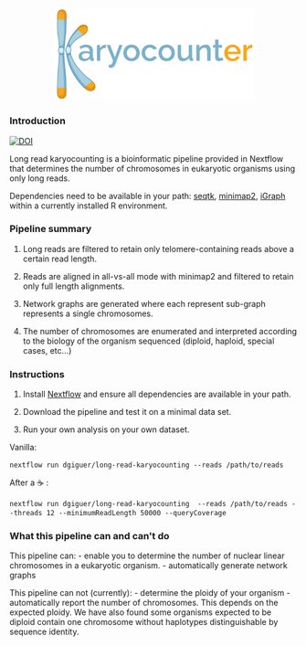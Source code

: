 <p align="center"><img src="images/logo.png" alt="Karyocounter" width="70%"></p>

### Introduction

[![DOI](https://zenodo.org/badge/419751237.svg)](https://zenodo.org/badge/latestdoi/419751237)

Long read karyocounting is a bioinformatic pipeline provided in Nextflow that determines the number of chromosomes in eukaryotic organisms using only long reads. 

Dependencies need to be available in your path: [seqtk](https://github.com/lh3/seqtk), [minimap2](https://github.com/lh3/minimap2), [iGraph](https://igraph.org/r/) within a currently installed R environment.

### Pipeline summary

1) Long reads are filtered to retain only telomere-containing reads above a certain read length. 

2) Reads are aligned in all-vs-all mode with minimap2 and filtered to retain only full length alignments. 

3) Network graphs are generated where each represent sub-graph represents a single chromosomes. 

4) The number of chromosomes are enumerated and interpreted according to the biology of the organism sequenced (diploid, haploid, special cases, etc...)

### Instructions 

1) Install [Nextflow](https://www.nextflow.io/) and ensure all dependencies are available in your path. 

2) Download the pipeline and test it on a minimal data set. 

3) Run your own analysis on your own dataset. 

Vanilla: 

```
nextflow run dgiguer/long-read-karyocounting --reads /path/to/reads  
```

After a :coffee: :
```
nextflow run dgiguer/long-read-karyocounting  --reads /path/to/reads --threads 12 --minimumReadLength 50000 --queryCoverage 
```

### What this pipeline can and can't do

This pipeline can:
    - enable you to determine the number of nuclear linear chromosomes in a eukaryotic organism. 
    - automatically generate network graphs

This pipeline can not (currently):
    - determine the ploidy of your organism
    - automatically report the number of chromosomes. This depends on the expected ploidy. We have also found some organisms expected to be diploid contain one chromosome without haplotypes distinguishable by sequence identity.

